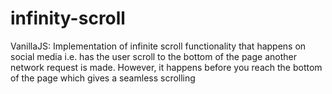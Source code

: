 # infinity-scroll
VanillaJS: Implementation of infinite scroll functionality that happens on social media i.e. has the user scroll to the bottom of the page another network request is made. However, it happens before you reach the bottom of the page which gives a seamless scrolling 
